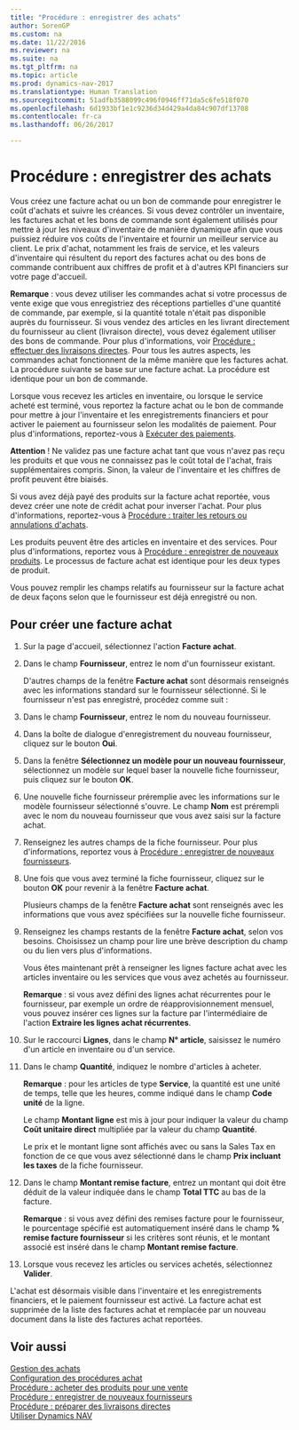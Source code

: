 ```yaml
---
title: "Procédure : enregistrer des achats"
author: SorenGP
ms.custom: na
ms.date: 11/22/2016
ms.reviewer: na
ms.suite: na
ms.tgt_pltfrm: na
ms.topic: article
ms.prod: dynamics-nav-2017
ms.translationtype: Human Translation
ms.sourcegitcommit: 51adfb3588099c496f0946ff71da5c6fe518f070
ms.openlocfilehash: 6d1933bf1e1c9236d34d429a4da84c907df13708
ms.contentlocale: fr-ca
ms.lasthandoff: 06/26/2017

---
```


# <a name="how-to-record-purchases"></a>Procédure : enregistrer des achats
Vous créez une facture achat ou un bon de commande pour enregistrer le coût d'achats et suivre les créances. Si vous devez contrôler un inventaire, les factures achat et les bons de commande sont également utilisés pour mettre à jour les niveaux d'inventaire de manière dynamique afin que vous puissiez réduire vos coûts de l'inventaire et fournir un meilleur service au client. Le prix d'achat, notamment les frais de service, et les valeurs d'inventaire qui résultent du report des factures achat ou des bons de commande contribuent aux chiffres de profit et à d'autres KPI financiers sur votre page d'accueil.

**Remarque** : vous devez utiliser les commandes achat si votre processus de vente exige que vous enregistriez des réceptions partielles d'une quantité de commande, par exemple, si la quantité totale n'était pas disponible auprès du fournisseur. Si vous vendez des articles en les livrant directement du fournisseur au client (livraison directe), vous devez également utiliser des bons de commande. Pour plus d'informations, voir [Procédure : effectuer des livraisons directes](sales-how-drop-shipment.md). Pour tous les autres aspects, les commandes achat fonctionnent de la même manière que les factures achat. La procédure suivante se base sur une facture achat. La procédure est identique pour un bon de commande.

Lorsque vous recevez les articles en inventaire, ou lorsque le service acheté est terminé, vous reportez la facture achat ou le bon de commande pour mettre à jour l'inventaire et les enregistrements financiers et pour activer le paiement au fournisseur selon les modalités de paiement. Pour plus d'informations, reportez-vous à [Exécuter des paiements](payables-make-payments.md).

**Attention** ! Ne validez pas une facture achat tant que vous n'avez pas reçu les produits et que vous ne connaissez pas le coût total de l'achat, frais supplémentaires compris. Sinon, la valeur de l'inventaire et les chiffres de profit peuvent être biaisés.

Si vous avez déjà payé des produits sur la facture achat reportée, vous devez créer une note de crédit achat pour inverser l'achat. Pour plus d'informations, reportez-vous à [Procédure : traiter les retours ou annulations d'achats](purchasing-how-process-purchase-returns-cancellations.md).

Les produits peuvent être des articles en inventaire et des services. Pour plus d'informations, reportez vous à [Procédure : enregistrer de nouveaux produits](inventory-how-register-new-products.md). Le processus de facture achat est identique pour les deux types de produit.



Vous pouvez remplir les champs relatifs au fournisseur sur la facture achat de deux façons selon que le fournisseur est déjà enregistré ou non.

## <a name="to-create-a-purchase-invoice"></a>Pour créer une facture achat
1. Sur la page d'accueil, sélectionnez l'action **Facture achat**.  
2. Dans le champ **Fournisseur**, entrez le nom d'un fournisseur existant.

    D'autres champs de la fenêtre **Facture achat** sont désormais renseignés avec les informations standard sur le fournisseur sélectionné. Si le fournisseur n'est pas enregistré, procédez comme suit :
3. Dans le champ **Fournisseur**, entrez le nom du nouveau fournisseur.
4. Dans la boîte de dialogue d'enregistrement du nouveau fournisseur, cliquez sur le bouton **Oui**.
5. Dans la fenêtre **Sélectionnez un modèle pour un nouveau fournisseur**, sélectionnez un modèle sur lequel baser la nouvelle fiche fournisseur, puis cliquez sur le bouton **OK**.
6. Une nouvelle fiche fournisseur préremplie avec les informations sur le modèle fournisseur sélectionné s'ouvre. Le champ **Nom** est prérempli avec le nom du nouveau fournisseur que vous avez saisi sur la facture achat.
7. Renseignez les autres champs de la fiche fournisseur. Pour plus d'informations, reportez vous à [Procédure : enregistrer de nouveaux fournisseurs](purchasing-how-register-new-vendors.md).  
8. Une fois que vous avez terminé la fiche fournisseur, cliquez sur le bouton **OK** pour revenir à la fenêtre **Facture achat**.

    Plusieurs champs de la fenêtre **Facture achat** sont renseignés avec les informations que vous avez spécifiées sur la nouvelle fiche fournisseur.
9. Renseignez les champs restants de la fenêtre **Facture achat**, selon vos besoins. Choisissez un champ pour lire une brève description du champ ou du lien vers plus d'informations.

    Vous êtes maintenant prêt à renseigner les lignes facture achat avec les articles inventaire ou les services que vous avez achetés au fournisseur.

    **Remarque** : si vous avez défini des lignes achat récurrentes pour le fournisseur, par exemple un ordre de réapprovisionnement mensuel, vous pouvez insérer ces lignes sur la facture par l'intermédiaire de l'action **Extraire les lignes achat récurrentes**.
10. Sur le raccourci **Lignes**, dans le champ **N° article**, saisissez le numéro d'un article en inventaire ou d'un service.
11. Dans le champ **Quantité**, indiquez le nombre d'articles à acheter.

    **Remarque** : pour les articles de type **Service**, la quantité est une unité de temps, telle que les heures, comme indiqué dans le champ **Code unité** de la ligne.

    Le champ **Montant ligne** est mis à jour pour indiquer la valeur du champ **Coût unitaire direct** multipliée par la valeur du champ **Quantité**.

    Le prix et le montant ligne sont affichés avec ou sans la Sales Tax en fonction de ce que vous avez sélectionné dans le champ **Prix incluant les taxes** de la fiche fournisseur.
12. Dans le champ **Montant remise facture**, entrez un montant qui doit être déduit de la valeur indiquée dans le champ **Total TTC** au bas de la facture.

    **Remarque** : si vous avez défini des remises facture pour le fournisseur, le pourcentage spécifié est automatiquement inséré dans le champ **% remise facture fournisseur** si les critères sont réunis, et le montant associé est inséré dans le champ **Montant remise facture**.
13. Lorsque vous recevez les articles ou services achetés, sélectionnez **Valider**.

L'achat est désormais visible dans l'inventaire et les enregistrements financiers, et le paiement fournisseur est activé. La facture achat est supprimée de la liste des factures achat et remplacée par un nouveau document dans la liste des factures achat reportées.

## <a name="see-also"></a>Voir aussi  
[Gestion des achats](purchasing-manage-purchasing.md)  
[Configuration des procédures achat](purchasing-setup-purchasing.md)  
[Procédure : acheter des produits pour une vente](purchasing-how-purchase-products-sale.md)  
[Procédure : enregistrer de nouveaux fournisseurs](purchasing-how-register-new-vendors.md)  
[Procédure : préparer des livraisons directes](sales-how-drop-shipment.md)  
[Utiliser Dynamics NAV](ui-work-product.md)

